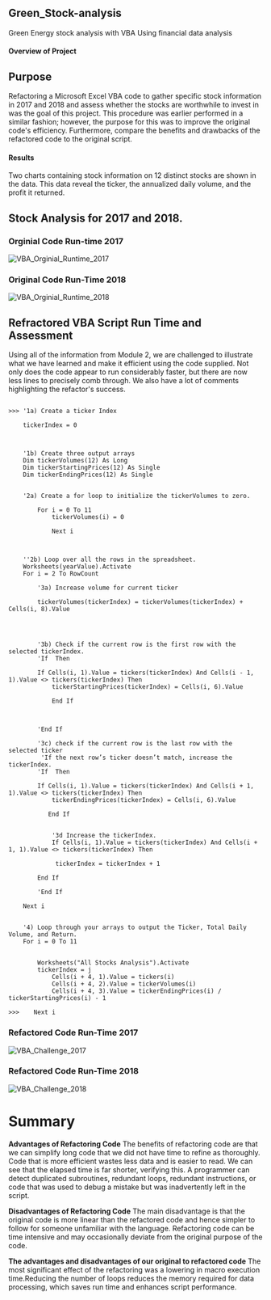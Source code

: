 ## Green_Stock-analysis
Green Energy stock analysis with VBA Using financial data analysis

#### Overview of Project
## Purpose
Refactoring a Microsoft Excel VBA code to gather specific stock information in 2017 and 2018 and assess whether the stocks are worthwhile to invest in was the goal of this project. This procedure was earlier performed in a similar fashion; however, the purpose for this was to improve the original code's efficiency. Furthermore, compare the benefits and drawbacks of the refactored code to the original script.

#### Results
Two charts containing stock information on 12 distinct stocks are shown in the data. This data reveal the ticker, the annualized daily volume, and the profit it returned.
## Stock Analysis for 2017 and 2018.

### Orginial Code Run-time 2017

![VBA_Orginial_Runtime_2017](https://user-images.githubusercontent.com/105666905/175196411-9231e756-9c47-405b-8ee6-133737b3c49c.png)


### Original Code Run-Time 2018

![VBA_Orginial_Runtime_2018](https://user-images.githubusercontent.com/105666905/175196262-05729087-10e2-4535-a197-f59032a7e8db.png)

## Refractored VBA Script Run Time and Assessment
Using all of the information from Module 2, we are challenged to illustrate what we have learned and make it efficient using the code supplied. Not only does the code appear to run considerably faster, but there are now less lines to precisely comb through. We also have a lot of comments highlighting the refactor's success.

```

>>> '1a) Create a ticker Index
    
    tickerIndex = 0
    
    

    '1b) Create three output arrays
    Dim tickerVolumes(12) As Long
    Dim tickerStartingPrices(12) As Single
    Dim tickerEndingPrices(12) As Single
    
    
    '2a) Create a for loop to initialize the tickerVolumes to zero.
        
        For i = 0 To 11
            tickerVolumes(i) = 0
            
            Next i
        
        
        
    ''2b) Loop over all the rows in the spreadsheet.
    Worksheets(yearValue).Activate
    For i = 2 To RowCount
    
        '3a) Increase volume for current ticker
        
        tickerVolumes(tickerIndex) = tickerVolumes(tickerIndex) + Cells(i, 8).Value
        

    
        
        '3b) Check if the current row is the first row with the selected tickerIndex.
        'If  Then
        
        If Cells(i, 1).Value = tickers(tickerIndex) And Cells(i - 1, 1).Value <> tickers(tickerIndex) Then
            tickerStartingPrices(tickerIndex) = Cells(i, 6).Value
            
            End If
            
                
            
        'End If
        
        '3c) check if the current row is the last row with the selected ticker
         'If the next row’s ticker doesn’t match, increase the tickerIndex.
        'If  Then
            
        If Cells(i, 1).Value = tickers(tickerIndex) And Cells(i + 1, 1).Value <> tickers(tickerIndex) Then
            tickerEndingPrices(tickerIndex) = Cells(i, 6).Value

           End If
           
            
            '3d Increase the tickerIndex.
            If Cells(i, 1).Value = tickers(tickerIndex) And Cells(i + 1, 1).Value <> tickers(tickerIndex) Then
            
             tickerIndex = tickerIndex + 1

        End If
            
        'End If
    
    Next i
    
    
    '4) Loop through your arrays to output the Ticker, Total Daily Volume, and Return.
    For i = 0 To 11
        
        
        Worksheets("All Stocks Analysis").Activate
        tickerIndex = j
            Cells(i + 4, 1).Value = tickers(i)
            Cells(i + 4, 2).Value = tickerVolumes(i)
            Cells(i + 4, 3).Value = tickerEndingPrices(i) / tickerStartingPrices(i) - 1
        
>>>    Next i

```

### Refactored Code Run-Time 2017

![VBA_Challenge_2017](https://user-images.githubusercontent.com/105666905/175199724-1273d8f2-73cb-4559-accd-da980c357f1c.png)


### Refactored Code Run-Time 2018


![VBA_Challenge_2018](https://user-images.githubusercontent.com/105666905/175199793-d6642eb6-1f46-4118-8267-c40d36be8948.png)


# Summary

**Advantages of Refactoring Code**
The benefits of refactoring code are that we can simplify long code that we did not have time to refine as thoroughly. Code that is more efficient wastes less data and is easier to read. We can see that the elapsed time is far shorter, verifying this. A programmer can detect duplicated subroutines, redundant loops, redundant instructions, or code that was used to debug a mistake but was inadvertently left in the script.

**Disadvantages of Refactoring Code**
The main disadvantage is that the original code is more linear than the refactored code and hence simpler to follow for someone unfamiliar with the language. Refactoring code can be time intensive and may occasionally deviate from the original purpose of the code.

**The advantages and disadvantages of our original to refactored code**
The most significant effect of the refactoring was a lowering in macro execution time.Reducing the number of loops reduces the memory required for data processing, which saves run time and enhances script performance.
